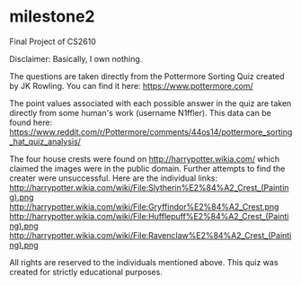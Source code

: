 # milestone2
Final Project of CS2610

Disclaimer: Basically, I own nothing.

The questions are taken directly from the Pottermore Sorting Quiz created by JK Rowling. You can find it here: https://www.pottermore.com/

The point values associated with each possible answer in the quiz are taken directly from some human's work (username N1ffler).
This data can be found here:
https://www.reddit.com/r/Pottermore/comments/44os14/pottermore_sorting_hat_quiz_analysis/

The four house crests were found on http://harrypotter.wikia.com/ which claimed the images were in the public domain. Further attempts to find the creater were unsuccessful. Here are the individual links:
http://harrypotter.wikia.com/wiki/File:Slytherin%E2%84%A2_Crest_(Painting).png
http://harrypotter.wikia.com/wiki/File:Gryffindor%E2%84%A2_Crest.png
http://harrypotter.wikia.com/wiki/File:Hufflepuff%E2%84%A2_Crest_(Painting).png
http://harrypotter.wikia.com/wiki/File:Ravenclaw%E2%84%A2_Crest_(Painting).png

All rights are reserved to the individuals mentioned above. This quiz was created for strictly educational purposes.
